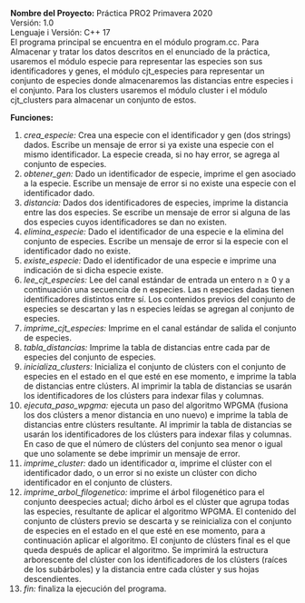 **Nombre del Proyecto:** Práctica PRO2 Primavera 2020  
Versión: 1.0  
Lenguaje i Versión: C++ 17  
El programa principal se encuentra en el módulo program.cc.
Para Almacenar y tratar los datos descritos en el enunciado de la práctica,
usaremos el módulo especie para representar las especies son sus
identificadores y genes, el módulo cjt_especies para representar un conjunto
de especies donde almacenaremos las distancias entre especies i el conjunto.
Para los clusters usaremos el módulo cluster i el módulo cjt_clusters para
almacenar un conjunto de estos.

**Funciones:**
  1. _crea_especie:_ Crea una especie con el identificador y gen (dos strings) dados. Escribe un mensaje de error si ya existe una especie con el mismo identificador. La especie creada, si no hay error, se agrega al conjunto de especies.
  2. _obtener_gen:_ Dado un identificador de especie, imprime el gen asociado a la especie. Escribe un mensaje de error si no existe una especie con el identificador dado.
  3. _distancia:_ Dados dos identificadores de especies, imprime la distancia entre las dos especies. Se escribe un mensaje de error si alguna de las dos especies cuyos identificadores se dan no existen.
  4. _elimina_especie:_ Dado el identificador de una especie e la elimina del conjunto de especies. Escribe un mensaje de error si la especie con el identificador dado no existe.
  5. _existe_especie:_ Dado el identificador de una especie e imprime una indicación de si dicha especie existe.
  6. _lee_cjt_especies:_ Lee del canal estándar de entrada un entero n ≥ 0 y a continuación una secuencia de n especies. Las n especies dadas tienen identificadores distintos entre sí. Los contenidos previos del conjunto de especies se descartan  y las n especies leídas se agregan al conjunto de especies.
  7. _imprime_cjt_especies:_ Imprime en el canal estándar de salida el conjunto de especies.
  8. _tabla_distancias:_ Imprime la tabla de distancias entre cada par de especies del conjunto de especies.
  9. _inicializa_clusters:_ Inicializa el conjunto de clústers con el conjunto de especies en el estado en el que esté en ese momento, e imprime la tabla de distancias entre clústers. Al imprimir la tabla de distancias se usarán los identificadores de los clústers para indexar filas y columnas.
  10. _ejecuta_paso_wpgma:_ ejecuta un paso del algoritmo WPGMA (fusiona los dos clústers a menor distancia en uno nuevo) e imprime la tabla de distancias entre clústers resultante. Al imprimir la tabla de distancias se usarán los identificadores de los clústers para indexar filas y columnas. En caso de que el número de clústers del conjunto sea menor o igual que uno solamente se debe imprimir un mensaje de error.
  11. _imprime_cluster:_ dado un identificador α, imprime el clúster con el identificador dado, o un error si no existe un clúster con dicho identificador en el conjunto de clústers.
  12. _imprime_arbol_filogenetico:_ imprime el árbol filogenético para el conjunto deespecies actual; dicho árbol es el clúster que agrupa todas las especies, resultante de aplicar el algoritmo WPGMA. El contenido del conjunto de clústers previo se descarta y se reinicializa con el conjunto de especies en el estado en el que esté en ese momento, para a continuación aplicar el algoritmo. El conjunto de clústers final es el que queda después de aplicar el algoritmo.
  Se imprimirá la estructura arborescente del clúster con los identificadores de los clústers (raíces de los subárboles) y la distancia entre cada clúster y sus hojas descendientes.
  13. _fin:_ finaliza la ejecución del programa.

